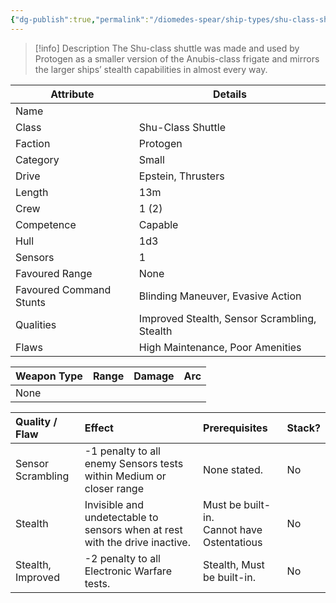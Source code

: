 ```yaml
---
{"dg-publish":true,"permalink":"/diomedes-spear/ship-types/shu-class-shuttle/"}
---
```


> [!info] Description
> The Shu-class shuttle was made and used by Protogen as a smaller version of the Anubis-class frigate and mirrors the larger ships’ stealth capabilities in almost every way.

| Attribute               | Details                                      |
| ----------------------- | -------------------------------------------- |
| Name                    |                                              |
| Class                   | Shu-Class Shuttle                            |
| Faction                 | Protogen                                     |
| Category                | Small                                        |
| Drive                   | Epstein, Thrusters                           |
| Length                  | 13m                                          |
| Crew                    | 1 (2)                                        |
| Competence              | Capable                                      |
| Hull                    | 1d3                                          |
| Sensors                 | 1                                            |
| Favoured Range          | None                                         |
| Favoured Command Stunts | Blinding Maneuver, Evasive Action            |
| Qualities               | Improved Stealth, Sensor Scrambling, Stealth |
| Flaws                   | High Maintenance, Poor Amenities             |

| Weapon Type | Range | Damage | Arc |
| ----------- | ----- | ------ | --- |
| None        |       |        |     |


| Quality / Flaw    | Effect                                                                      | Prerequisites                                 | Stack? |
| :---------------- | :-------------------------------------------------------------------------- | :-------------------------------------------- | :----- |
| Sensor Scrambling | -1 penalty to all enemy Sensors tests within Medium or closer range         | None stated.                                  | No     |
| Stealth           | Invisible and undetectable to sensors when at rest with the drive inactive. | Must be built-in.<br>Cannot have Ostentatious | No     |
| Stealth, Improved | -2 penalty to all Electronic Warfare tests.                                 | Stealth, Must be built-in.                    | No     |
